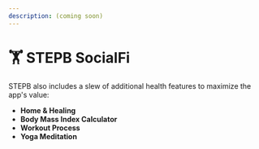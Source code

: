 ```yaml
---
description: (coming soon)
---
```


# 🏋 STEPB SocialFi



STEPB also includes a slew of additional health features to maximize the app's value:

* **Home & Healing**
* **Body Mass Index Calculator**
* **Workout Process**
* **Yoga Meditation**
